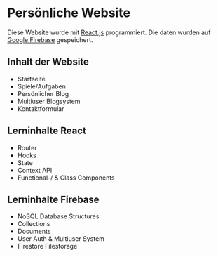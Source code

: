 # Persönliche Website

Diese Website wurde mit <a href="https://github.com/facebook/react">React.js</a> programmiert.
Die daten wurden auf <a href="https://github.com/firebase/">Google Firebase</a> gespeichert.

<h2>Inhalt der Website</h2>
<ul>
  <li>
    Startseite
  </li>
   <li>
    Spiele/Aufgaben
  </li>
   <li>
    Persönlicher Blog
  </li>
   <li>
    Multiuser Blogsystem
  </li>
   <li>
    Kontaktformular
  </li>
</ul>


<h2>Lerninhalte React</h2>
<ul>
  <li>
    Router
  </li>
  <li>
    Hooks
  </li>
   <li>
    State
  </li>
   <li>
    Context API
  </li>
    <li>
    Functional-/ & Class Components
  </li>
</ul>



<h2>Lerninhalte Firebase</h2>
<ul>
  <li>
    NoSQL Database Structures
  </li>
  
   <li>
    Collections
  </li>
   <li>
    Documents
  </li>
   <li>
    User Auth & Multiuser System
  </li>
   <li>
    Firestore Filestorage
  </li>
</ul>
